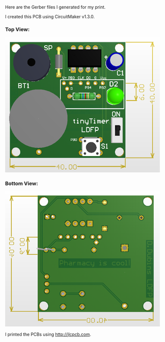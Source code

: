 Here are the Gerber files I generated for my print.

I created this PCB using CircuitMaker v1.3.0. 

### Top View:
<img src="https://github.com/dndubins/ATtiny85/blob/main/LabToy85/pics/PCB_top.png">

### Bottom View:
<img src="https://github.com/dndubins/ATtiny85/blob/main/LabToy85/pics/PCB_bot.png">

I printed the PCBs using http://jlcpcb.com.
